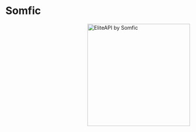 # Somfic

<img src="https://github.com/Somfic/Somfic/blob/master/Icons/logo_gradient_shine.jpg?raw=true" align="right"
     title="EliteAPI by Somfic" width="280" height="280">
